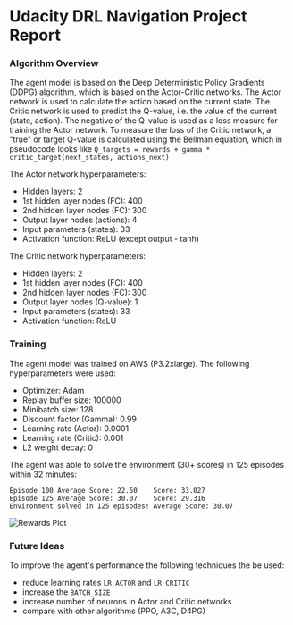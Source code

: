 
# Udacity DRL Navigation Project Report

### Algorithm Overview
The agent model is based on the Deep Deterministic Policy Gradients (DDPG) algorithm, which is based on the Actor-Critic networks. The Actor network is used to calculate the action based on the current state. The Critic network is used to predict the Q-value, i.e. the value of the current (state, action). The negative of the Q-value is used as a loss measure for training the Actor network. To measure the loss of the Critic network, a "true" or target Q-value is calculated using the Bellman equation, which in pseudocode looks like `Q_targets = rewards + gamma * critic_target(next_states, actions_next)`

The Actor network hyperparameters:
* Hidden layers: 2
* 1st hidden layer nodes (FC): 400
* 2nd hidden layer nodes (FC): 300
* Output layer nodes (actions): 4
* Input parameters (states): 33
* Activation function: ReLU (except output - tanh)

The Critic network hyperparameters:
* Hidden layers: 2
* 1st hidden layer nodes (FC): 400
* 2nd hidden layer nodes (FC): 300
* Output layer nodes (Q-value): 1
* Input parameters (states): 33
* Activation function: ReLU

### Training
The agent model was trained on AWS (P3.2xlarge).
The following hyperparameters were used:
* Optimizer: Adam
* Replay buffer size: 100000
* Minibatch size: 128
* Discount factor (Gamma): 0.99
* Learning rate (Actor): 0.0001
* Learning rate (Critic): 0.001
* L2 weight decay: 0

The agent was able to solve the environment (30+ scores) in 125 episodes within 32 minutes:

```
Episode 100	Average Score: 22.50	Score: 33.027
Episode 125	Average Score: 30.07	Score: 29.316
Environment solved in 125 episodes!	Average Score: 30.07
```

![Rewards Plot](attachment:plot.png)

### Future Ideas
To improve the agent's performance the following techniques the be used:
 - reduce learning rates `LR_ACTOR` and `LR_CRITIC`
 - increase the `BATCH_SIZE`
 - increase number of neurons in Actor and Critic networks
 - compare with other algorithms (PPO, A3C, D4PG)
